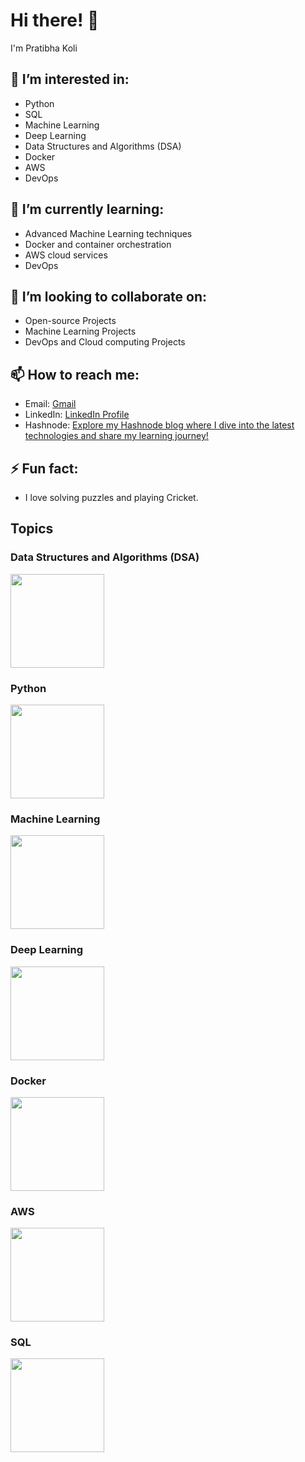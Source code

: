 # Hi there! 👋

I'm Pratibha Koli

## 👀 I’m interested in:
- Python 
- SQL 
- Machine Learning 
- Deep Learning 
- Data Structures and Algorithms (DSA) 
- Docker 
- AWS 
- DevOps

## 🌱 I’m currently learning:
- Advanced Machine Learning techniques
- Docker and container orchestration
- AWS cloud services
- DevOps
  
## 💞️ I’m looking to collaborate on:
- Open-source Projects
- Machine Learning Projects
- DevOps and Cloud computing Projects


## 📫 How to reach me:
- Email: [Gmail](mailto:atrcpit2pk@gmail.com)
- LinkedIn: [LinkedIn Profile](https://www.linkedin.com/in/pratibhakoli08092002/)
- Hashnode: [Explore my Hashnode blog where I dive into the latest technologies and share my learning journey!](https://studybymecheckout.hashnode.dev/)

## ⚡ Fun fact:
- I love solving puzzles and playing Cricket.

## Topics
### Data Structures and Algorithms (DSA)
<img src="https://raw.githubusercontent.com/KoliPratibha8902/repository-name/main/images/dsa.png" width="150"/>

### Python
<img src="https://raw.githubusercontent.com/KoliPratibha8902/repository-name/main/images/python.png" width="150"/>

### Machine Learning
<img src="https://raw.githubusercontent.com/KoliPratibha8902/repository-name/main/images/machine_learning.png" width="150"/>

### Deep Learning
<img src="https://raw.githubusercontent.com/KoliPratibha8902/repository-name/main/images/deep_learning.png" width="150"/>

### Docker
<img src="https://raw.githubusercontent.com/KoliPratibha8902/repository-name/main/images/docker.png" width="150"/>

### AWS
<img src="https://raw.githubusercontent.com/KoliPratibha8902/repository-name/main/images/aws.png" width="150"/>

### SQL
<img src="https://raw.githubusercontent.com/KoliPratibha8902/repository-name/main/images/sql.png" width="150"/>
